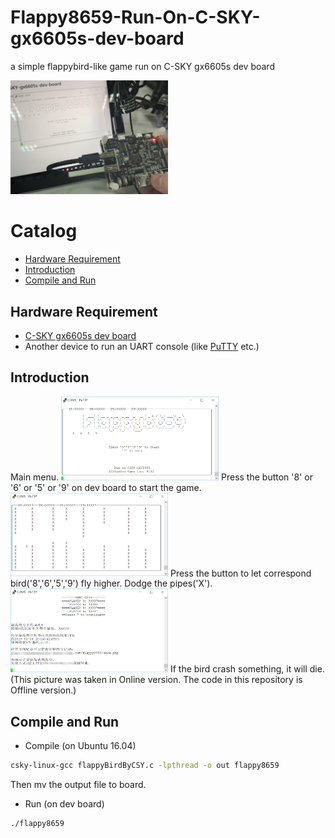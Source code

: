 Flappy8659-Run-On-C-SKY-gx6605s-dev-board
===
a simple flappybird-like game run on C-SKY gx6605s dev board

<img src="assets/游玩方式.png" width="50%" height="50%">

# Catalog
* [Hardware Requirement](#hardware-requirement)
* [Introduction](#introduction)
* [Compile and Run](#compile-and-run)

## Hardware Requirement

* [C-SKY gx6605s dev board](https://c-sky.github.io/docs/gx6605s.html "C-SKY gx6605s dev board")
* Another device to run an UART console (like [PuTTY](https://putty.org "PuTTY") etc.)

## Introduction

Main menu.
<img src="assets/首页截图（离线版本）.png" width="50%" height="50%">
Press the button '8' or '6' or '5' or '9' on dev board to start the game.
<img src="assets/游戏页面.png" width="50%" height="50%">
Press the button to let correspond bird('8','6','5','9') fly higher. 
Dodge the pipes('X').
<img src="assets/结束页面.png" width="50%" height="50%">
If the bird crash something, it will die.
(This picture was taken in Online version. The code in this repository is Offline version.)

## Compile and Run
* Compile (on Ubuntu 16.04)
```Bash
csky-linux-gcc flappyBirdByCSY.c -lpthread -o out flappy8659
```
Then mv the output file to board.
* Run (on dev board)
```Bash
./flappy8659
```
